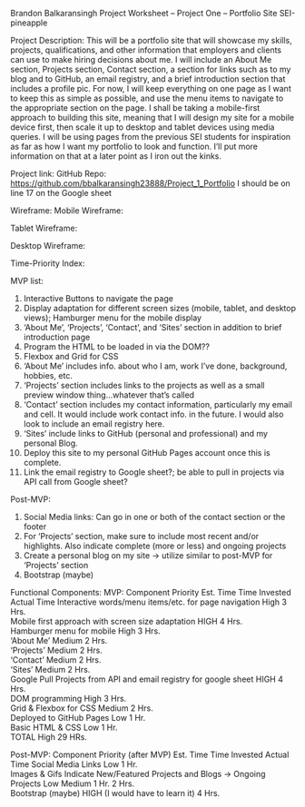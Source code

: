 Brandon Balkaransingh
Project Worksheet – Project One – Portfolio Site
SEI-pineapple

Project Description:
This will be a portfolio site that will showcase my skills, projects, qualifications, and other information that employers and clients can use to make hiring decisions about me. I will include an About Me section, Projects section, Contact section, a section for links such as to my blog and to GitHub, an email registry, and a brief introduction section that includes a profile pic. For now, I will keep everything on one page as I want to keep this as simple as possible, and use the menu items to navigate to the appropriate section on the page. I shall be taking a mobile-first approach to building this site, meaning that I will design my site for a mobile device first, then scale it up to desktop and tablet devices using media queries. I will be using pages from the previous SEI students for inspiration as far as how I want my portfolio to look and function. I’ll put more information on that at a later point as I iron out the kinks.

Project link: 
GitHub Repo: https://github.com/bbalkaransingh23888/Project_1_Portfolio
I should be on line 17 on the Google sheet


Wireframe:
Mobile Wireframe: 
 

Tablet Wireframe:
 

Desktop Wireframe:
 

Time-Priority Index:
 
MVP list:
1)	Interactive Buttons to navigate the page
2)	Display adaptation for different screen sizes (mobile, tablet, and desktop views); Hamburger menu for the mobile display
3)	‘About Me’, ‘Projects’, ‘Contact’, and ‘Sites’ section in addition to brief introduction page
4)	Program the HTML to be loaded in via the DOM??
5)	Flexbox and Grid for CSS
6)	‘About Me’ includes info. about who I am, work I’ve done, background, hobbies, etc.
7)	‘Projects’ section includes links to the projects as well as a small preview window thing…whatever that’s called
8)	‘Contact’ section includes my contact information, particularly my email and cell. It would include work contact info. in the future. I would also look to include an email registry here. 
9)	‘Sites’ include links to GitHub (personal and professional) and my personal Blog.
10)	 Deploy this site to my personal GitHub Pages account once this is complete.
11)	 Link the email registry to Google sheet?; be able to pull in projects via API call from Google sheet?



Post-MVP: 
1)	Social Media links: Can go in one or both of the contact section or the footer
2)	For ‘Projects’ section, make sure to include most recent and/or highlights. Also indicate complete (more or less) and ongoing projects
3)	Create a personal blog on my site -> utilize similar to post-MVP for ‘Projects’ section
4)	Bootstrap (maybe) 


Functional Components: 
MVP:
Component	Priority	Est. Time	Time Invested	Actual Time
Interactive words/menu items/etc. for page navigation	High	3 Hrs. 		
Mobile first approach with screen size adaptation	HIGH	4 Hrs. 		
Hamburger menu for mobile	High	3 Hrs. 		
‘About Me’	Medium	2 Hrs. 		
‘Projects’	Medium	2 Hrs.		
‘Contact’	Medium	2 Hrs.		
‘Sites’	Medium	2 Hrs. 		
Google Pull Projects from API and email registry for google sheet	HIGH	4 Hrs.		
DOM programming	High	3 Hrs.		
Grid & Flexbox for CSS	Medium	2 Hrs.		
Deployed to GitHub Pages	Low	1 Hr.		
Basic HTML & CSS	Low	1 Hr.		
TOTAL	High	29 HRs. 		




Post-MVP:
Component	Priority (after MVP)	Est. Time	Time Invested	Actual Time
Social Media Links	Low	1 Hr.		
Images & Gifs
Indicate New/Featured Projects and Blogs -> Ongoing Projects	Low
Medium	1 Hr.
2 Hrs.		
Bootstrap (maybe)	HIGH (I would have to learn it)	4 Hrs.		





